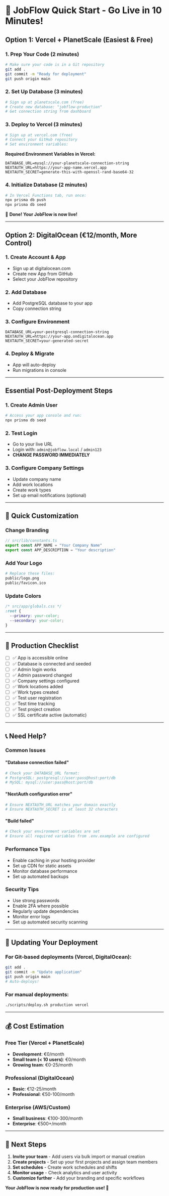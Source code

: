 # 🚀 JobFlow Quick Start - Go Live in 10 Minutes!

## Option 1: Vercel + PlanetScale (Easiest & Free)

### 1. Prep Your Code (2 minutes)
```bash
# Make sure your code is in a Git repository
git add .
git commit -m "Ready for deployment"
git push origin main
```

### 2. Set Up Database (3 minutes)
```bash
# Sign up at planetscale.com (free)
# Create new database: "jobflow-production"
# Get connection string from dashboard
```

### 3. Deploy to Vercel (3 minutes)
```bash
# Sign up at vercel.com (free)
# Connect your GitHub repository
# Set environment variables:
```

**Required Environment Variables in Vercel:**
```
DATABASE_URL=mysql://your-planetscale-connection-string
NEXTAUTH_URL=https://your-app-name.vercel.app
NEXTAUTH_SECRET=generate-this-with-openssl-rand-base64-32
```

### 4. Initialize Database (2 minutes)
```bash
# In Vercel Functions tab, run once:
npx prisma db push
npx prisma db seed
```

🎉 **Done! Your JobFlow is now live!**

---

## Option 2: DigitalOcean (€12/month, More Control)

### 1. Create Account & App
- Sign up at digitalocean.com
- Create new App from GitHub
- Select your JobFlow repository

### 2. Add Database
- Add PostgreSQL database to your app
- Copy connection string

### 3. Configure Environment
```
DATABASE_URL=your-postgresql-connection-string
NEXTAUTH_URL=https://your-app.ondigitalocean.app
NEXTAUTH_SECRET=your-generated-secret
```

### 4. Deploy & Migrate
- App will auto-deploy
- Run migrations in console

---

## Essential Post-Deployment Steps

### 1. Create Admin User
```bash
# Access your app console and run:
npx prisma db seed
```

### 2. Test Login
- Go to your live URL
- Login with: `admin@jobflow.local` / `admin123`
- **CHANGE PASSWORD IMMEDIATELY**

### 3. Configure Company Settings
- Update company name
- Add work locations
- Create work types
- Set up email notifications (optional)

---

## 🔧 Quick Customization

### Change Branding
```typescript
// src/lib/constants.ts
export const APP_NAME = "Your Company Name"
export const APP_DESCRIPTION = "Your description"
```

### Add Your Logo
```bash
# Replace these files:
public/logo.png
public/favicon.ico
```

### Update Colors
```css
/* src/app/globals.css */
:root {
  --primary: your-color;
  --secondary: your-color;
}
```

---

## 🚨 Production Checklist

- [ ] ✅ App is accessible online
- [ ] ✅ Database is connected and seeded
- [ ] ✅ Admin login works
- [ ] ✅ Admin password changed
- [ ] ✅ Company settings configured
- [ ] ✅ Work locations added
- [ ] ✅ Work types created
- [ ] ✅ Test user registration
- [ ] ✅ Test time tracking
- [ ] ✅ Test project creation
- [ ] ✅ SSL certificate active (automatic)

---

## 📞 Need Help?

### Common Issues

#### "Database connection failed"
```bash
# Check your DATABASE_URL format:
# PostgreSQL: postgresql://user:pass@host:port/db
# MySQL: mysql://user:pass@host:port/db
```

#### "NextAuth configuration error"
```bash
# Ensure NEXTAUTH_URL matches your domain exactly
# Ensure NEXTAUTH_SECRET is at least 32 characters
```

#### "Build failed"
```bash
# Check your environment variables are set
# Ensure all required variables from .env.example are configured
```

### Performance Tips
- Enable caching in your hosting provider
- Set up CDN for static assets
- Monitor database performance
- Set up automated backups

### Security Tips
- Use strong passwords
- Enable 2FA where possible
- Regularly update dependencies
- Monitor error logs
- Set up automated security scanning

---

## 🔄 Updating Your Deployment

### For Git-based deployments (Vercel, DigitalOcean):
```bash
git add .
git commit -m "Update application"
git push origin main
# Auto-deploys!
```

### For manual deployments:
```bash
./scripts/deploy.sh production vercel
```

---

## 💰 Cost Estimation

### Free Tier (Vercel + PlanetScale)
- **Development**: €0/month
- **Small team (< 10 users)**: €0/month
- **Growing team**: €0-25/month

### Professional (DigitalOcean)
- **Basic**: €12-25/month
- **Professional**: €50-100/month

### Enterprise (AWS/Custom)
- **Small business**: €100-300/month
- **Enterprise**: €500+/month

---

## 🎯 Next Steps

1. **Invite your team** - Add users via bulk import or manual creation
2. **Create projects** - Set up your first projects and assign team members
3. **Set schedules** - Create work schedules and shifts
4. **Monitor usage** - Check analytics and user activity
5. **Customize further** - Add your branding and specific workflows

**Your JobFlow is now ready for production use! 🚀** 